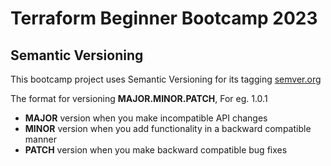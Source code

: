 # Terraform Beginner Bootcamp 2023

## Semantic Versioning

This bootcamp project uses Semantic Versioning for its tagging [semver.org](https://semver.org/)

The format for versioning **MAJOR.MINOR.PATCH**,
For eg. 1.0.1

- **MAJOR** version when you make incompatible API changes
- **MINOR** version when you add functionality in a backward compatible manner
- **PATCH** version when you make backward compatible bug fixes

